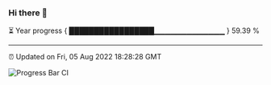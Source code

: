 ### Hi there 👋

⏳ Year progress { █████████████████▁▁▁▁▁▁▁▁▁▁▁▁▁ } 59.39 %

---

⏰ Updated on Fri, 05 Aug 2022 18:28:28 GMT

![Progress Bar CI](https://github.com/ZhaoGui/ZhaoGui/workflows/Progress%20Bar%20CI/badge.svg)
